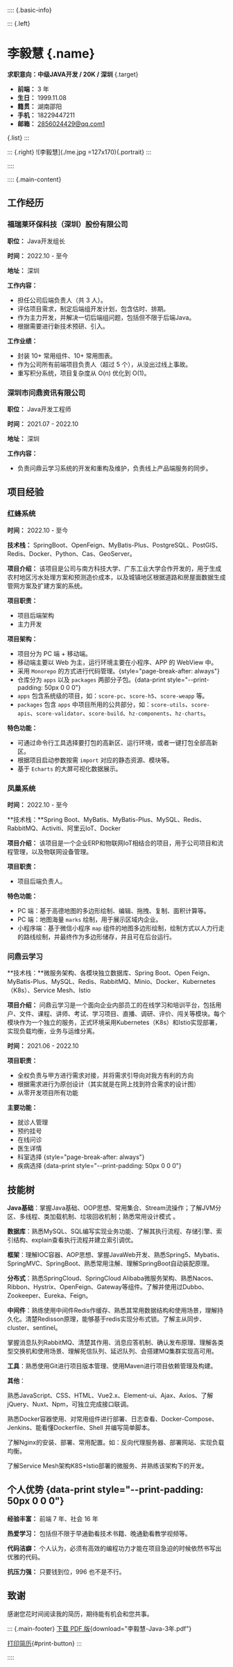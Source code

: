 :::: {.basic-info}

::: {.left}
# 李毅慧 {.name}

**求职意向：中级JAVA开发 / 20K / 深圳** {.target}

- **前端：** 3 年
- **生日：** 1999.11.08
- **籍贯：** 湖南邵阳
- **手机：** 18229447211
- **邮箱：** 2856024429@qq.com1

{.list}
:::

::: {.right}
![李毅慧](./me.jpg =127x170){.portrait}
:::

::::

:::: {.main-content}

## 工作经历

### 福瑞莱环保科技（深圳）股份有限公司

**职位：** Java开发组长

**时间：** 2022.10 - 至今

**地址：** 深圳

**工作内容：**

- 担任公司后端负责人（共 3 人）。
- 评估项目需求，制定后端组开发计划，包含估时、排期。
- 作为主力开发，并解决一切后端组问题，包括但不限于后端Java。
- 根据需要进行新技术预研、引入。

**工作业绩：**

- 封装 10+ 常用组件、10+ 常用图表。
- 作为公司所有前端项目负责人（超过 5 个），从没出过线上事故。
- 重写积分系统，项目复杂度从 O(n) 优化到 O(1)。

### **深圳市问鼎资讯有限公司**

**职位：** Java开发工程师

**时间：** 2021.07 - 2022.10

**地址：** 深圳

**工作内容：**

- 负责问鼎云学习系统的开发和重构及维护，负责线上产品端服务的同步。

## 项目经验

### 红蜂系统

**时间：** 2022.10 - 至今

**技术栈：** SpringBoot、OpenFeign、MyBatis-Plus、PostgreSQL、PostGIS、Redis、Docker、Python、Cas、GeoServer。

**项目介绍：** 该项目是公司与南方科技大学、广东工业大学合作开发的，用于生成农村地区污水处理方案和预测造价成本，以及城镇地区根据道路和房屋面数据生成管网方案及扩建方案的系统。

**项目职责：**

- 项目后端架构
- 主力开发

**项目架构：**

- 项目分为 PC 端 + 移动端。
- 移动端主要以 Web 为主，运行环境主要在小程序、APP 的 WebView 中。
- 采用 `Monorepo` 的方式进行代码管理。{style="page-break-after: always"}
- 仓库分为 `apps` 以及 `packages` 两部分子包。{data-print style="--print-padding: 50px 0 0 0"}
- `apps` 包含系统级的项目，如：`score-pc`、`score-h5`、`score-weapp` 等。
- `packages` 包含 `apps` 中项目所用的公共部分，如：`score-utils`、`score-apis`、`score-validator`、`score-build`、`hz-components`、`hz-charts`。

**特色功能：**

- 可通过命令行工具选择要打包的高新区、运行环境，或者一键打包全部高新区。
- 根据项目启动参数按需 `import` 对应的静态资源、模块等。
- 基于 `Echarts` 的大屏可视化数据展示。

### 凤巢系统

**时间：** 2022.10 - 至今

**技术栈：**Spring Boot、MyBatis、MyBatis-Plus、MySQL、Redis、RabbitMQ、Activiti、阿里云IoT、Docker

**项目介绍：** 该项目是一个企业ERP和物联网IoT相结合的项目，用于公司项目和流程管理，以及物联网设备管理。

**项目职责：**

- 项目后端负责人。

**特色功能：**

- PC 端：基于高德地图的多边形绘制、编辑、拖拽、复制、面积计算等。
- PC 端：地图海量 `marks` 绘制，用于展示区域内企业。
- 小程序端：基于微信小程序 `map` 组件的地图多边形绘制，绘制方式以人力行走的路线绘制，并最终作为多边形储存，并且可在后台运行。

### 问鼎云学习

**技术栈：**微服务架构、各模块独立数据库、Spring Boot、Open Feign、MyBatis-Plus、MySQL、Redis、RabbitMQ、Minio、Docker、Kubernetes（K8s）、Service Mesh、Istio

**项目介绍：** 问鼎云学习是一个面向企业内部员工的在线学习和培训平台，包括用户、文件、课程、讲师、考试、学习项目、直播、调研、评价、闯关等模块。每个模块作为一个独立的服务，正式环境采用Kubernetes（K8s）和Istio实现部署，实现负载均衡，业务与运维分离。

**时间：** 2021.06 - 2022.10



**项目职责：**

- 全权负责与甲方进行需求对接，并将需求引导向对我方有利的方向
- 根据需求进行为原创设计（其实就是在网上找到符合需求的设计图）
- 从零开发项目所有功能

**主要功能：**

- 就诊人管理
- 预约挂号
- 在线问诊
- 医生详情
- 科室选择 {style="page-break-after: always"}
- 疾病选择 {data-print style="--print-padding: 50px 0 0 0"}

## 技能树

 **Java基础**：掌握Java基础、OOP思想、常用集合、Stream流操作；了解JVM分区、多线程、类加载机制、垃圾回收机制；熟悉常用设计模式 。

**数据库**：熟悉MySQL、SQL编写实现业务功能、了解其执行流程、存储引擎、索引结构、explain查看执行流程并建立索引调优。

**框架**：理解IOC容器、AOP思想、掌握JavaWeb开发、熟悉Spring5、Mybatis、SpringMVC、SpringBoot、熟悉常用注解、理解SpringBoot自动装配原理。

**分布式**：熟悉SpringCloud、SpringCloud   Alibaba微服务架构、熟悉Nacos、Ribbon、Hystrix、OpenFeign、Gateway等组件。了解并使用过Dubbo、Zookeeper、Eureka、Feign。

**中间件**：熟练使用中间件Redis作缓存、熟悉其常用数据结构和使用场景，理解持久化。清楚Redisson原理，能够基于redis实现分布式锁。了解主从同步、cluster、sentinel。

​		掌握消息队列RabbitMQ、清楚其作用、消息应答机制、确认发布原理、理解各类型交换机和使用场景、理解死信队列、延迟队列、会搭建MQ集群实现高可用。

**工具**：熟悉使用Git进行项目版本管理、使用Maven进行项目依赖管理及构建。

**其他**：

熟悉JavaScript、CSS、HTML、Vue2.x、Element-ui、Ajax、Axios、了解jQuery、Nuxt、Npm，可独立完成接口联调。

熟悉Docker容器使用、对常用组件进行部署、日志查看、Docker-Compose、Jenkins、能看懂Dockerfile、Shell 并编写简单脚本。

了解Nginx的安装、部署、常用配置。如：反向代理服务器、部署网站、实现负载均衡。

了解Service Mesh架构K8S+Istio部署的微服务、并熟练该架构下的开发。

## 个人优势 {data-print style="--print-padding: 50px 0 0 0"}

**经验丰富：** 前端 7 年、社会 16 年

**热爱学习：** 包括但不限于早通勤看技术书籍、晚通勤看教学视频等。

**代码洁癖：** 个人认为，必须有高效的编程功力才能在项目急迫的时候依然书写出优雅的代码。

**抗压力强：** 只要钱到位，996 也不是不行。

## 致谢

感谢您花时间阅读我的简历，期待能有机会和您共事。

::: {.main-footer}
[下载 PDF 版](李毅慧-Java-3年.pdf){download="李毅慧-Java-3年.pdf"}

[打印简历](#){#print-button}
:::

::::
